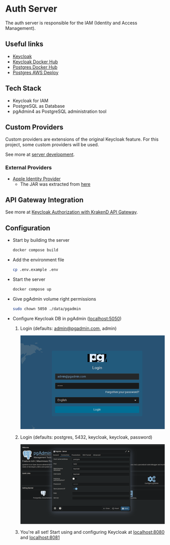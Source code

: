 # Auth Server

The auth server is responsible for the IAM (Identity and Access Management).

## Useful links

- [Keycloak](https://www.keycloak.org/)
- [Keycloak Docker Hub](https://hub.docker.com/r/keycloak/keycloak/)
- [Postgres Docker Hub](https://hub.docker.com/_/postgres/)
- [Postgres AWS Deploy](https://aws.amazon.com/getting-started/hands-on/create-connect-postgresql-db/)

## Tech Stack

- Keycloak for IAM
- PostgreSQL as Database
- pgAdmin4 as PostgreSQL administration tool

## Custom Providers

Custom providers are extensions of the original Keycloak feature. For this project, some custom providers will be used.

See more at [server development](https://www.keycloak.org/docs/latest/server_development/).

### External Providers

- [Apple Identity Provider](https://github.com/klausbetz/apple-identity-provider-keycloak)
    - The JAR was extracted from [here](https://github.com/klausbetz/apple-identity-provider-keycloak/releases/tag/1.7.0)

## API Gateway Integration

See more at [Keycloak Authorization with KrakenD API Gateway](https://www.krakend.io/docs/authorization/keycloak/).

## Configuration

- Start by building the server
    ```sh
    docker compose build
    ```
- Add the environment file
    ```sh
    cp .env.example .env
    ```
- Start the server
    ```sh
    docker compose up
    ```
- Give pgAdmin volume right permissions
    ```sh
    sudo chown 5050 ./data/pgadmin
    ```
- Configure Keycloak DB in pgAdmin ([localhost:5050](http://localhost:5050))
    1. Login (defaults: admin@pgadmin.com, admin)

        ![pgAdmin Login](docs/_media/pgAdmin_login.png)

    2. Login (defaults: postgres, 5432, keycloak, keycloak, password)

        ![pgAdmin Register](docs/_media/pgAdmin_register.png)

    3. You're all set! Start using and configuring Keycloak at [localhost:8080](http://localhost:8080) and [localhost:8081](http://localhost:8081)